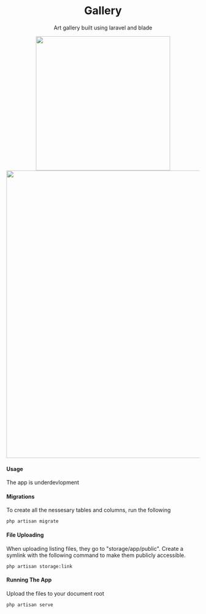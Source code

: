 
<div>
    <h1 align="center"> Gallery</h1>
</div>

<p align="center">Art gallery built using laravel and blade</p>

<div align="center">
    <a href="https://laravel.com/"><img src="https://i.ibb.co/X543zL7/images-removebg-preview.png" width="350"></a>
</div>

<div>
</div>



<div align="center">
    <a href="https://laravel.com/"><img src="https://github.com/abdimk/Gallery/blob/main/.gitlocal/Screenshot%20from%202024-06-29%2016-13-34.png" width="750"></a>
</div>


#### Usage
The app is underdevlopment

#### Migrations
To create all the nessesary tables and columns, run the following
```
php artisan migrate
```

#### File Uploading
When uploading listing files, they go to "storage/app/public". Create a symlink with the following command to make them publicly accessible.
```
php artisan storage:link
```

#### Running The App
Upload the files to your document root
```
php artisan serve
```
